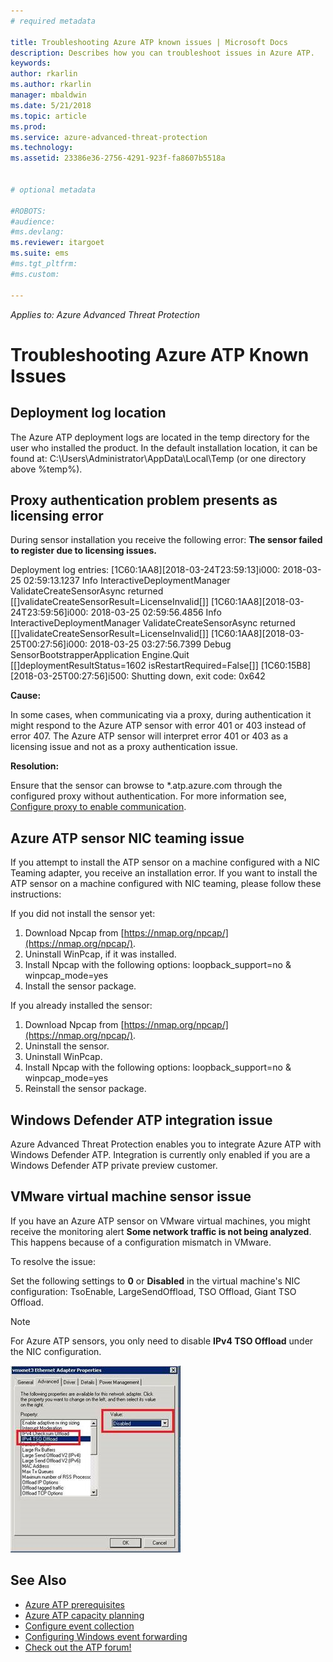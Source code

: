 ```yaml
---
# required metadata

title: Troubleshooting Azure ATP known issues | Microsoft Docs
description: Describes how you can troubleshoot issues in Azure ATP.
keywords:
author: rkarlin
ms.author: rkarlin
manager: mbaldwin
ms.date: 5/21/2018
ms.topic: article
ms.prod:
ms.service: azure-advanced-threat-protection
ms.technology:
ms.assetid: 23386e36-2756-4291-923f-fa8607b5518a


# optional metadata

#ROBOTS:
#audience:
#ms.devlang:
ms.reviewer: itargoet
ms.suite: ems
#ms.tgt_pltfrm:
#ms.custom:

---
```


*Applies to: Azure Advanced Threat Protection*


# Troubleshooting Azure ATP Known Issues 


## Deployment log location
 
The Azure ATP deployment logs are located in the temp directory for the user who installed the product. In the default installation location, it can be found at: C:\Users\Administrator\AppData\Local\Temp (or one directory above %temp%).

## Proxy authentication problem presents as licensing error

During sensor installation you receive the following error:  **The sensor failed to register due to licensing issues.**

Deployment log entries: 
[1C60:1AA8][2018-03-24T23:59:13]i000: 2018-03-25 02:59:13.1237 Info  InteractiveDeploymentManager ValidateCreateSensorAsync returned [\[]validateCreateSensorResult=LicenseInvalid[\]]
[1C60:1AA8][2018-03-24T23:59:56]i000: 2018-03-25 02:59:56.4856 Info  InteractiveDeploymentManager ValidateCreateSensorAsync returned [\[]validateCreateSensorResult=LicenseInvalid[\]]
[1C60:1AA8][2018-03-25T00:27:56]i000: 2018-03-25 03:27:56.7399 Debug SensorBootstrapperApplication Engine.Quit [\[]deploymentResultStatus=1602 isRestartRequired=False[\]]
[1C60:15B8][2018-03-25T00:27:56]i500: Shutting down, exit code: 0x642


**Cause:**

In some cases, when communicating via a proxy, during authentication it might respond to the Azure ATP sensor with error 401 or 403 instead of error 407. The Azure ATP sensor will interpret error 401 or 403 as a licensing issue and not as a proxy authentication issue. 

**Resolution:**

Ensure that the sensor can browse to *.atp.azure.com through the configured proxy without authentication. For more information see, [Configure proxy to enable communication](configure-proxy.md).




## Azure ATP sensor NIC teaming issue <a name="nic-teaming"></a>

If you attempt to install the ATP sensor on a machine configured with a NIC Teaming adapter, you receive an installation error. If you want to install the ATP sensor on a machine configured with NIC teaming, please follow these instructions:

If you did not install the sensor yet:

1.	Download Npcap from [https://nmap.org/npcap/](https://nmap.org/npcap/).
2.	Uninstall WinPcap, if it was installed.
3.	Install Npcap with the following options: loopback_support=no & winpcap_mode=yes
4.	Install the sensor package.

If you already installed the sensor:

1.	Download Npcap from [https://nmap.org/npcap/](https://nmap.org/npcap/).
2.	Uninstall the sensor.
3.	Uninstall WinPcap.
4.	Install Npcap with the following options: loopback_support=no & winpcap_mode=yes
5.	Reinstall the sensor package.

## Windows Defender ATP integration issue

Azure Advanced Threat Protection enables you to integrate Azure ATP with Windows Defender ATP. Integration is currently only enabled if you are a Windows Defender ATP private preview customer. 

## VMware virtual machine sensor issue

If you have an Azure ATP sensor on VMware virtual machines, you might receive the monitoring alert **Some network traffic is not being analyzed**. This happens because of a configuration mismatch in VMware.

To resolve the issue:

Set the following settings to **0** or **Disabled** in the virtual machine's NIC configuration: TsoEnable, LargeSendOffload, TSO Offload, Giant TSO Offload.
> [!NOTE]
> For Azure ATP sensors, you only need to disable **IPv4 TSO Offload** under the NIC configuration.

 ![VMware sensor issue](./media/vm-sensor-issue.png)

## See Also
- [Azure ATP prerequisites](atp-prerequisites.md)
- [Azure ATP capacity planning](atp-capacity-planning.md)
- [Configure event collection](configure-event-collection.md)
- [Configuring Windows event forwarding](configure-event-forwarding.md#configuring-windows-event-forwarding)
- [Check out the ATP forum!](https://aka.ms/azureatpcommunity)